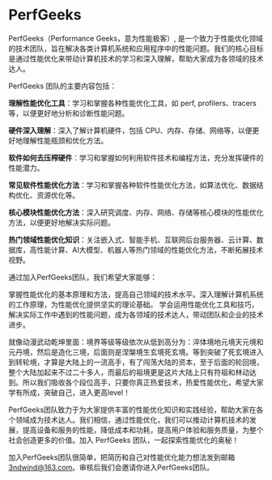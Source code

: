 # PerfGeeks

PerfGeeks（Performance Geeks，意为性能极客）, 是一个致力于性能优化领域的技术团队，旨在解决各类计算机系统和应用程序中的性能问题。我们的核心目标是通过性能优化来带动计算机技术的学习和深入理解，帮助大家成为各领域的技术达人。

PerfGeeks 团队的主要内容包括：

**理解性能优化工具**：学习和掌握各种性能优化工具，如 perf, profilers、tracers 等，以便更好地分析和诊断性能问题。

**硬件深入理解**：深入了解计算机硬件，包括 CPU、内存、存储、网络等，以便更好地理解性能瓶颈和优化方法。

**软件如何去压榨硬件**：学习和掌握如何利用软件技术和编程方法，充分发挥硬件的性能潜力。

**常见软件性能优化方法**：学习和掌握各种软件性能优化方法，如算法优化、数据结构优化、资源优化等。

**核心模块性能优化方法**：深入研究调度、内存、网络、存储等核心模块的性能优化方法，以便更好地解决实际问题。

**热门领域性能优化知识**：关注嵌入式、智能手机、互联网后台服务器、云计算、数据库，高性能计算、AI大模型、机器人等热门领域的性能优化方法，不断拓展技术视野。



通过加入PerfGeeks团队，我们希望大家能够：

掌握性能优化的基本原理和方法，提高自己领域的技术水平。深入理解计算机系统的工作原理，为性能优化提供坚实的理论基础。
学会运用性能优化工具和技巧，解决实际工作中遇到的性能问题，成为各领域的技术达人，带动团队和企业的技术进步。


就像动漫武动乾坤里面：境界等级等级依次从低到高分为：淬体境地元境天元境和元丹境，然后是造化三境，后面则是涅槃境生玄境死玄境。等到突破了死玄境进入到转轮境，才算是大陆上的一流高手，有了闯荡大陆的资本，至于后面的轮回境，整个大陆加起来不过二十多人，而最后的祖境更是这片大陆上只有符祖和林动达到。所以我们吸收各个段位高手，只要你真正热爱技术，热爱性能优化，希望大家学有所成，突破自己，进入更高level！

PerfGeeks团队致力于为大家提供丰富的性能优化知识和实践经验，帮助大家在各个领域成为技术达人。我们相信，通过性能优化，我们可以推动计算机技术的发展，提高设备和服务的性能，降低成本和功耗，提高用户体验和服务质量，为整个社会创造更多的价值。加入 PerfGeeks 团队，一起探索性能优化的奥秘！

加入PerfGeeks团队很简单，把简历和自己对性能优化能力想法发到邮箱 3ndwind@163.com。审核后我们会邀请你进入PerfGeeks团队。
